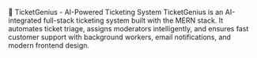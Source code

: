🎫 TicketGenius - AI-Powered Ticketing System
TicketGenius is an AI-integrated full-stack ticketing system built with the MERN stack. It automates ticket triage, assigns moderators intelligently, and ensures fast customer support with background workers, email notifications, and modern frontend design.

